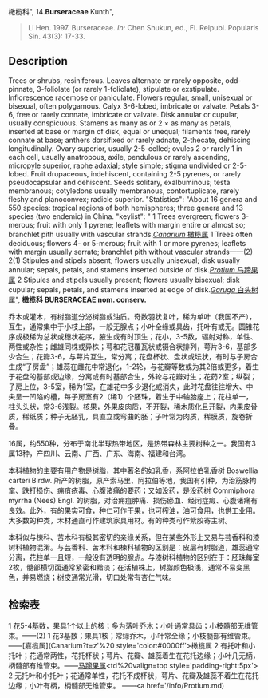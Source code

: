 橄榄科",
14.**Burseraceae** Kunth",

> Li Hen. 1997. Burseraceae. *In:* Chen Shukun, ed., Fl. Reipubl. Popularis Sin. 43(3): 17-33.

## Description
Trees or shrubs, resiniferous. Leaves alternate or rarely opposite, odd-pinnate, 3-foliolate (or rarely 1-foliolate), stipulate or exstipulate. Inflorescence racemose or paniculate. Flowers regular, small, unisexual or bisexual, often polygamous. Calyx 3-6-lobed, imbricate or valvate. Petals 3-6, free or rarely connate, imbricate or valvate. Disk annular or cupular, usually conspicuous. Stamens as many as or 2 × as many as petals, inserted at base or margin of disk, equal or unequal; filaments free, rarely connate at base; anthers dorsifixed or rarely adnate, 2-thecate, dehiscing longitudinally. Ovary superior, usually 2-5-celled; ovules 2 or rarely 1 in each cell, usually anatropous, axile, pendulous or rarely ascending, micropyle superior, raphe adaxial; style simple; stigma undivided or 2-5-lobed. Fruit drupaceous, indehiscent, containing 2-5 pyrenes, or rarely pseudocapsular and dehiscent. Seeds solitary, exalbuminous; testa membranous; cotyledons usually membranous, contortuplicate, rarely fleshy and planoconvex; radicle superior.
  "Statistics": "About 16 genera and 550 species: tropical regions of both hemispheres; three genera and 13 species (two endemic) in China.
  "keylist": "
1 Trees evergreen; flowers 3-merous; fruit with only 1 pyrene; leaflets with margin entire or almost so; branchlet pith usually with vascular strands.[*Canarium* 橄榄属](Canarium.md)
1 Trees often deciduous; flowers 4- or 5-merous; fruit with 1 or more pyrenes; leaflets with margin usually serrate; branchlet pith without vascular strands——(2)
2(1) Stipules and stipels absent; flowers usually unisexual; disk usually annular; sepals, petals, and stamens inserted outside of disk.[*Protium* 马蹄果属](Protium.md)
2 Stipules and stipels usually present; flowers usually bisexual; disk cupular; sepals, petals, and stamens inserted at edge of disk.[*Garuga* 白头树属",](Garuga.md)
**橄榄科 BURSERACEAE nom. conserv.**

乔木或灌木，有树脂道分泌树脂或油质。奇数羽状复叶，稀为单叶（我国不产），互生，通常集中于小枝上部，一般无腺点；小叶全缘或具齿，托叶有或无。圆锥花序或极稀为总状或穗状花序，腋生或有时顶生；花小，3-5数，辐射对称，单性、两性或杂性；雌雄同株或异株；萼和花冠覆瓦状或镊合状排列，萼片3-6，基部多少合生；花瓣3-6，与萼片互生，常分离；花盘杯状、盘状或坛状，有时与子房合生成“子房盘”；雄蕊在雌花中常退化，1-2轮，与花瓣等数或为其2倍或更多，着生于花盘的基部或边缘，分离或有时基部合生，外轮与花瓣对生；花药2室；纵裂；子房上位，3-5室，稀为1室，在雄花中多少退化或消失，此时花盘往往增大、中央呈一凹陷的槽，每子房室有2（稀1）个胚珠，着生于中轴胎座上；花柱单一，柱头头状，常3-6浅裂。核果，外果皮肉质，不开裂，稀木质化且开裂，内果皮骨质，稀纸质；种子无胚乳，具直立或弯曲的胚；子叶常为肉质，稀膜质，旋卷折叠。

16属，约550种，分布于南北半球热带地区，是热带森林主要树种之一。我国有3属13种，产四川、云南、广西、广东、海南、福建和台湾。

本科植物的主要有用产物是树脂，其中著名的如乳香，系阿拉伯乳香树 Boswellia carteri Birdw. 所产的树脂，原产索马里、阿拉伯等地，我国有引种，为治筋脉拘挛、跌打损伤、痈疽疮毒、心腹诸痛的要药；又如没药，是没药树 Commiphora myrrha (Nees) Engl. 的树脂，对治痈疽肿痛、损伤瘀血、经闭症瘕、心腹诸痛有良效。此外，有的果实可食，种仁可作干果，也可榨油，油可食用，也供工业用。大多数的种类，木材通直可作建筑家具用材。有的种类可作紫胶寄主树。

本科似与楝科、苦木科有极其密切的亲缘关系，但在某些外形上又易与芸香科和漆树科植物混淆。与芸香科、苦木科和楝科植物的区别是：皮层有树脂道，雄蕊通常分离，花柱单一且短，一般没有透明的腺点。与漆树科植物的区别在于：胚珠每室2枚，髓部横切面通常紧密和黯淡；在活植株上，树脂颜色极浅，通常不易变黑色，并易燃烧；树皮通常光滑，切口处常有杏仁气味。

## 检索表

1 花5-4基数，果具1个以上的核；多为落叶乔木；小叶通常具齿；小枝髓部无维管束。——(2)
1 花3基数；果具1核；常绿乔木，小叶常全缘；小枝髓部有维管束。——[嘉榄属](Canarium?t=z'%20 style='color:#0000ff'>橄榄属</a>
2 有托叶和小托叶；花通常两性，花托杯状；萼片、花瓣、雄蕊着生在花托边缘；小叶几无柄，柄髓部有维管束。——[马蹄果属](Garuga.md)</td></tr><tr><td%20valign=top style='padding-right:5px'>
2 无托叶和小托叶；花通常单性，花托不成杯状，萼片、花瓣及雄蕊不着生在花托边缘；小叶有柄，柄髓部无维管束。 ——<a href='/info/Protium.md)
